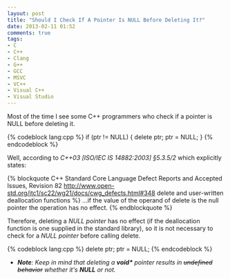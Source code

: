 ```yaml
---
layout: post
title: "Should I Check If A Pointer Is NULL Before Deleting It?"
date: 2013-02-11 01:52
comments: true
tags:
- C
- C++
- Clang
- G++
- GCC
- MSVC
- VC++
- Visual C++
- Visual Studio
---
```


Most of the time I see some C++ programmers who check if a pointer is NULL before deleting it.

{% codeblock lang:cpp %}
if (ptr != NULL) {
    delete ptr;
    ptr = NULL;
}
{% endcodeblock  %}

Well, according to *C++03 [ISO/IEC IS 14882:2003] §5.3.5/2* which explicitly states:

{% blockquote C++ Standard Core Language Defect Reports and Accepted Issues, Revision 82 http://www.open-std.org/jtc1/sc22/wg21/docs/cwg_defects.html#348 delete and user-written deallocation functions %}
...if the value of the operand of delete is the null pointer the operation has no effect.
{% endblockquote %}

Therefore, deleting a *NULL pointer* has no effect (if the deallocation function is one supplied in the standard library), so it is not necessary to check for a *NULL pointer* before calling delete.

{% codeblock lang:cpp %}
delete ptr;
ptr = NULL;
{% endcodeblock %}

- _**Note**: Keep in mind that deleting a __void*__ pointer results in <strike>undefined behavior</strike> whether it's __NULL__ or not._

<!-- more -->


